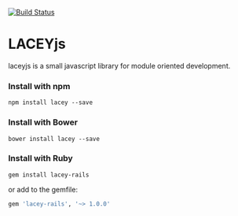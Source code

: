 [![Build Status](https://travis-ci.org/alexzicat/lacey.svg?branch=master)](https://travis-ci.org/alexzicat/lacey)

# LACEYjs
laceyjs is a small javascript library for module oriented development.

### Install with npm
    npm install lacey --save

### Install with Bower
    bower install lacey --save

### Install with Ruby
    gem install lacey-rails

or add to the gemfile:
```ruby
gem 'lacey-rails', '~> 1.0.0'
```

